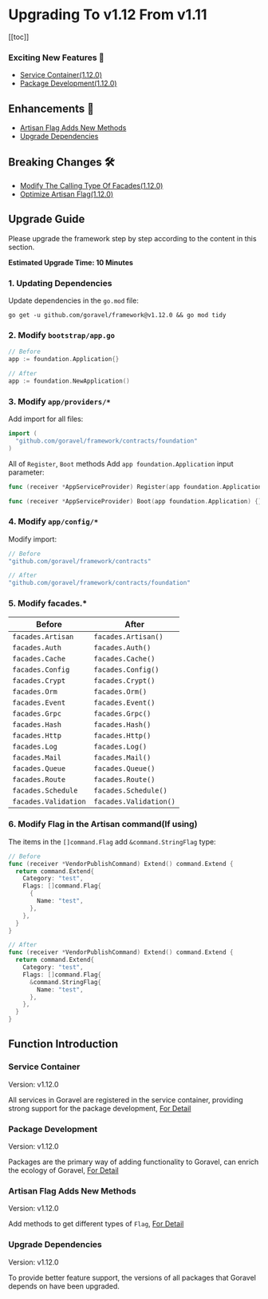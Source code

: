 # Upgrading To v1.12 From v1.11

[[toc]]

### Exciting New Features 🎉

- [Service Container(1.12.0)](#service-container)
- [Package Development(1.12.0)](#package-development)

## Enhancements 🚀

- [Artisan Flag Adds New Methods](#artisan-flag-adds-new-methods)
- [Upgrade Dependencies](#upgrade-dependencies)

## Breaking Changes 🛠

- [Modify The Calling Type Of Facades(1.12.0)](#5--modify-facades-*)
- [Optimize Artisan Flag(1.12.0)](#6--modify-flag-in-the-artisan-command-if-using)

## Upgrade Guide

Please upgrade the framework step by step according to the content in this section.

**Estimated Upgrade Time: 10 Minutes**

### 1. Updating Dependencies

Update dependencies in the `go.mod` file:

```
go get -u github.com/goravel/framework@v1.12.0 && go mod tidy
```

### 2. Modify `bootstrap/app.go`

```go
// Before
app := foundation.Application{}

// After
app := foundation.NewApplication()
```

### 3. Modify `app/providers/*` 

Add import for all files:

```go
import (
  "github.com/goravel/framework/contracts/foundation"
)
```

All of `Register`, `Boot` methods Add `app foundation.Application` input parameter:

```go
func (receiver *AppServiceProvider) Register(app foundation.Application) {}

func (receiver *AppServiceProvider) Boot(app foundation.Application) {}
```

### 4. Modify `app/config/*` 

Modify import: 

```go
// Before
"github.com/goravel/framework/contracts"

// After
"github.com/goravel/framework/contracts/foundation"
```

### 5. Modify facades.*

| Before        | After           |
| -----------  | -------------- |
| `facades.Artisan`    | `facades.Artisan()`     |
| `facades.Auth`    | `facades.Auth()`     |
| `facades.Cache`    | `facades.Cache()`     |
| `facades.Config`    | `facades.Config()`     |
| `facades.Crypt`    | `facades.Crypt()`     |
| `facades.Orm`    | `facades.Orm()`     |
| `facades.Event`    | `facades.Event()`     |
| `facades.Grpc`    | `facades.Grpc()`     |
| `facades.Hash`    | `facades.Hash()`     |
| `facades.Http`    | `facades.Http()`     |
| `facades.Log`    | `facades.Log()`     |
| `facades.Mail`    | `facades.Mail()`     |
| `facades.Queue`    | `facades.Queue()`     |
| `facades.Route`    | `facades.Route()`     |
| `facades.Schedule`    | `facades.Schedule()`     |
| `facades.Validation`    | `facades.Validation()`     |

### 6. Modify Flag in the Artisan command(If using)

The items in the `[]command.Flag` add `&command.StringFlag` type:

```go
// Before
func (receiver *VendorPublishCommand) Extend() command.Extend {
  return command.Extend{
    Category: "test",
    Flags: []command.Flag{
      {
        Name: "test",
      },
    },
  }
}

// After
func (receiver *VendorPublishCommand) Extend() command.Extend {
  return command.Extend{
    Category: "test",
    Flags: []command.Flag{
      &command.StringFlag{
        Name: "test",
      },
    },
  }
}
```

## Function Introduction

### Service Container

Version: v1.12.0

All services in Goravel are registered in the service container, providing strong support for the package development, [For Detail](../architecutre-concepts/service-container.md)

### Package Development

Version: v1.12.0

Packages are the primary way of adding functionality to Goravel, can enrich the ecology of Goravel, [For Detail](../digging-deeper/package-development.md)

### Artisan Flag Adds New Methods

Version: v1.12.0

Add methods to get different types of `Flag`, [For Detail](../digging-deeper/artisan-console.md#options)

### Upgrade Dependencies

Version: v1.12.0

To provide better feature support, the versions of all packages that Goravel depends on have been upgraded.
